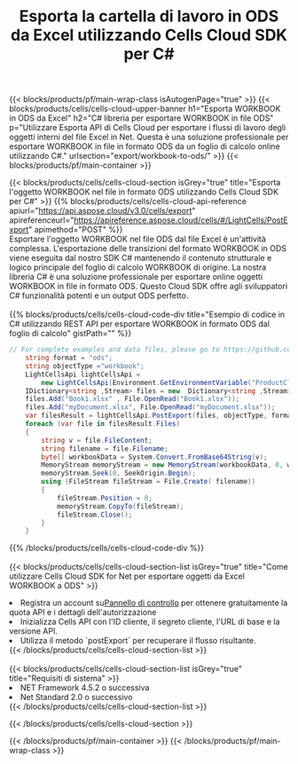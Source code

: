 ﻿---
title:  Esporta la cartella di lavoro in ODS da Excel utilizzando Cells Cloud SDK per C#
description:  Aspose.Cells Cloud REST API supporta l'esportazione di file in formato {0} in {1} utilizzando {2}.
---
{{< blocks/products/pf/main-wrap-class isAutogenPage="true" >}}
{{< blocks/products/cells/cells-cloud-upper-banner h1="Esporta WORKBOOK in ODS da Excel" h2="C# libreria per esportare WORKBOOK in file ODS" p="Utilizzare Esporta API di Cells Cloud per esportare i flussi di lavoro degli oggetti interni del file Excel in Net. Questa è una soluzione professionale per esportare WORKBOOK in file in formato ODS da un foglio di calcolo online utilizzando C#." urlsection="export/workbook-to-ods/" >}}
{{< blocks/products/pf/main-container >}}

{{< blocks/products/cells/cells-cloud-section isGrey="true" title="Esporta l\'oggetto WORKBOOK nel file in formato ODS utilizzando Cells Cloud SDK per C#" >}}
{{% blocks/products/cells/cells-cloud-api-reference apiurl="https://api.aspose.cloud/v3.0/cells/export" apireferenceurl="https://apireference.aspose.cloud/cells/#/LightCells/PostExport" apimethod="POST" %}}
<br/>
Esportare l'oggetto WORKBOOK nel file ODS dal file Excel è un'attività complessa. L'esportazione delle transizioni del formato WORKBOOK in ODS viene eseguita dal nostro SDK C# mantenendo il contenuto strutturale e logico principale del foglio di calcolo WORKBOOK di origine. La nostra libreria C# è una soluzione professionale per esportare online oggetti WORKBOOK in file in formato ODS. Questo Cloud SDK offre agli sviluppatori C# funzionalità potenti e un output ODS perfetto.
<br/>
<br/>
{{% blocks/products/cells/cells-cloud-code-div title="Esempio di codice in C# utilizzando REST API per esportare WORKBOOK in formato ODS dal foglio di calcolo" gistPath="" %}}
  
```cs
// For complete examples and data files, please go to https://github.com/aspose-cells-cloud/aspose-cells-cloud-dotnet/
    string format = "ods";
    string objectType ="workbook";
    LightCellsApi lightCellsApi =
        new LightCellsApi(Environment.GetEnvironmentVariable("ProductClientId"), Environment.GetEnvironmentVariable("ProductClientSecret"));
    IDictionary<string ,Stream> files = new  Dictionary<string ,Stream>();
    files.Add("Book1.xlsx" , File.OpenRead("Book1.xlsx"));
    files.Add("myDocument.xlsx", File.OpenRead("myDocument.xlsx"));
    var filesResult = lightCellsApi.PostExport(files, objectType, format);
    foreach (var file in filesResult.Files)
    {
        string v = file.FileContent;
        string filename = file.Filename;
        byte[] workbookData = System.Convert.FromBase64String(v);
        MemoryStream memoryStream = new MemoryStream(workbookData, 0, workbookData.Length);
        memoryStream.Seek(0, SeekOrigin.Begin);
        using (FileStream fileStream = File.Create( filename))
        {
            fileStream.Position = 0;
            memoryStream.CopyTo(fileStream);
            fileStream.Close();
        }
    }
```
   
{{% /blocks/products/cells/cells-cloud-code-div %}}
<br/>
<br/>
{{< blocks/products/cells/cells-cloud-section-list isGrey="true" title="Come utilizzare Cells Cloud SDK for Net per esportare oggetti da Excel WORKBOOK a ODS" >}}
<li> Registra un account su<a href="https://dashboard.aspose.cloud/">Pannello di controllo</a> per ottenere gratuitamente la quota API e i dettagli dell'autorizzazione</li>
<li>Inizializza Cells API con l'ID cliente, il segreto cliente, l'URL di base e la versione API.</li>
<li>Utilizza il metodo `postExport` per recuperare il flusso risultante.</li>
{{< /blocks/products/cells/cells-cloud-section-list >}}
<br/>
<br/>
{{< blocks/products/cells/cells-cloud-section-list isGrey="true" title="Requisiti di sistema" >}}
<li>NET Framework 4.5.2 o successiva</li>
<li>Net Standard 2.0 o successivo</li>
{{< /blocks/products/cells/cells-cloud-section-list >}}

{{< /blocks/products/cells/cells-cloud-section >}}

{{< /blocks/products/pf/main-container >}}
{{< /blocks/products/pf/main-wrap-class >}}
